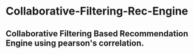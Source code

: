 # Collaborative-Filtering-Rec-Engine
## Collaborative Filtering Based Recommendation Engine using pearson's correlation.
